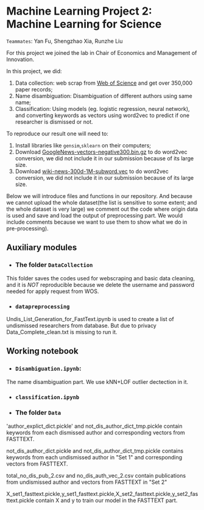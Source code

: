 # Machine Learning Project 2: Machine Learning for Science

`Teammates`: Yan Fu, Shengzhao Xia, Runzhe Liu

For this project we joined the lab in Chair of Economics and Management of Innovation. 

In this project, we did:

1. Data collection: web scrap from [Web of Science](http://apps.webofknowledge.com/WOS_GeneralSearch_input.do?product=WOS&search_mode=GeneralSearch&SID=F41mtBBV1mNZKmygFN7&preferencesSaved=) and get over 350,000 paper records;
2. Name disambiguation: Disambiguation of different authors using same name;
3. Classification: Using models (eg. logistic regression, neural network), and converting keywords as vectors using word2vec to predict if one researcher is dismissed or not.

To reproduce our result one will need to:

1. Install libraries like `gensim`,`sklearn` on their computers;
2. Download [GoogleNews-vectors-negative300.bin.gz](https://drive.google.com/file/d/0B7XkCwpI5KDYNlNUTTlSS21pQmM/edit) to do word2vec conversion, we did not include it in our submission because of its large size.
3. Download [wiki-news-300d-1M-subword.vec](https://fasttext.cc/docs/en/english-vectors.html) to do word2vec conversion, we did not include it in our submission because of its large size.


Below we will introduce files and functions in our repository.
And because we cannot upload the whole dataset(the list is sensitive to some extent; and the whole dataset is very large) we comment out the code where origin data is used and save and load the output of preprocessing part. We would include comments because we want to use them to show what we do in pre-processing).

## Auxiliary modules

* ### The folder `DataCollection`
This folder saves the codes used for webscraping and basic data cleaning, and it is *NOT* reproducible because we delete the username and password needed for apply request from WOS. 

* ### `datapreprocessing`

Undis_List_Generation_for_FastText.ipynb is used to create a list of undismissed researchers from database. But due to privacy Data_Complete_clean.txt is missing to run it.

## Working notebook
* ### `Disambiguation.ipynb`: 
The name disambiguation part. We use kNN+LOF outlier dectection in it.

* ### `classification.ipynb`




* ### The folder `Data`

'author_explict_dict.pickle' and not_dis_author_dict_tmp.pickle contain keywords from each dismissed author and corresponding vectors from FASTTEXT.

not_dis_author_dict.pickle and not_dis_author_dict_tmp.pickle contains keywords from each undismissed author in "Set 1" and corresponding vectors from FASTTEXT.

total_no_dis_pub_2.csv and no_dis_auth_vec_2.csv contain publications from undismissed author and vectors from FASTTEXT in "Set 2"

X_set1_fasttext.pickle,y_set1_fasttext.pickle,X_set2_fasttext.pickle,y_set2_fasttext.pickle contain X and y to train our model in the FASTTEXT part.
